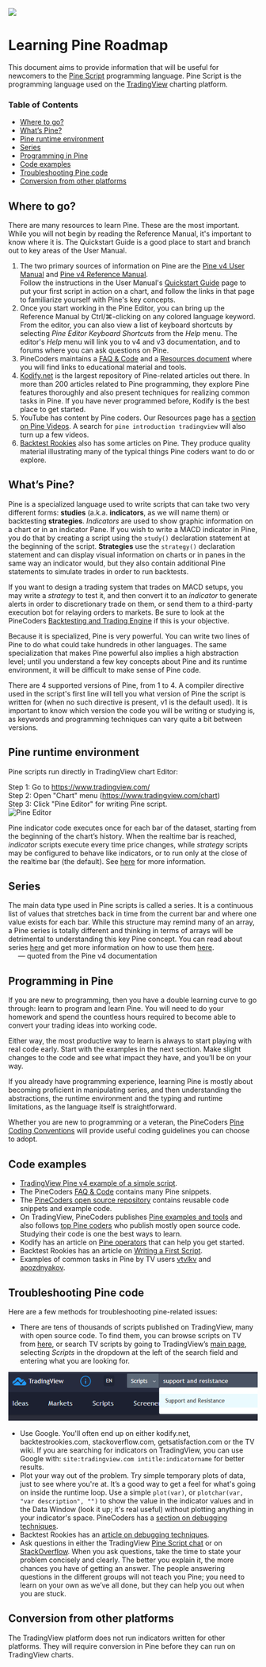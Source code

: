 <!-- Global site tag (gtag.js) - Google Analytics -->
<script async src="https://www.googletagmanager.com/gtag/js?id=UA-147975914-1"></script>
<script>
  window.dataLayer = window.dataLayer || [];
  function gtag(){dataLayer.push(arguments);}
  gtag('js', new Date());

  gtag('config', 'UA-147975914-1');
</script>

[<img src="https://www.pinecoders.com/images/PineCodersLong.png">](https://www.pinecoders.com/)

# Learning Pine Roadmap

This document aims to provide information that will be useful for newcomers to the [Pine Script](https://www.tradingview.com/pine-script-docs/en/v4/Introduction.html) programming language. Pine Script is the programming language used on the [TradingView](https://www.tradingview.com) charting platform.

### Table of Contents

- [Where to go?](#where-to-go)
- [What’s Pine?](#whats-pine)
- [Pine runtime environment](#pine-runtime-environment)
- [Series](#series)
- [Programming in Pine](#programming-in-pine)
- [Code examples](#code-examples)
- [Troubleshooting Pine code](#troubleshooting-pine-code)
- [Conversion from other platforms](#conversion-from-other-platforms)

## Where to go?

There are many resources to learn Pine. These are the most important. While you will not begin by reading the Reference Manual, it's important to know where it is. The Quickstart Guide is a good place to start and branch out to key areas of the User Manual.

1. The two primary sources of information on Pine are the [Pine v4 User Manual](https://www.tradingview.com/pine-script-docs/en/v4/index.html) and [Pine v4 Reference Manual](https://www.tradingview.com/pine-script-reference/v4/).<br>
Follow the instructions in the User Manual's [Quickstart Guide](https://www.tradingview.com/pine-script-docs/en/v4/Quickstart_guide.html) page to put your first script in action on a chart, and follow the links in that page to familiarize yourself with Pine's key concepts.
1. Once you start working in the Pine Editor, you can bring up the Reference Manual by Ctrl/&#8984;-clicking on any colored language keyword. From the editor, you can also view a list of keyboard shortcuts by selecting *Pine Editor Keyboard Shortcuts* from the *Help* menu. The editor's *Help* menu will link you to v4 and v3 documentation, and to forums where you can ask questions on Pine.
1. PineCoders maintains a [FAQ & Code](https://www.pinecoders.com/faq_and_code) and a [Resources document](https://www.pinecoders.com/resources/) where you will find links to educational material and tools.
1. [Kodify.net](https://kodify.net/tradingview-programming-articles/) is the largest repository of Pine-related articles out there. In more than 200 articles related to Pine programming, they explore Pine features thoroughly and also present techniques for realizing common tasks in Pine. If you have never programmed before, Kodify is the best place to get started.
1. YouTube has content by Pine coders. Our Resources page has a [section on Pine Videos](https://www.pinecoders.com/resources/#videos). A search for `pine introduction tradingview` will also turn up a few videos.
1. [Backtest Rookies](https://backtest-rookies.com/category/tradingview/) also has some articles on Pine. They produce quality material illustrating many of the typical things Pine coders want to do or explore.

## What’s Pine?

Pine is a specialized language used to write scripts that can take two very different forms: **studies** (a.k.a. **indicators**, as we will name them) or backtesting **strategies**. *Indicators* are used to show graphic information on a chart or in an indicator Pane. If you wish to write a MACD indicator in Pine, you do that by creating a script using the `study()` declaration statement at the beginning of the script. **Strategies** use the `strategy()` declaration statement and can display visual information on charts or in panes in the same way an indicator would, but they also contain additional Pine statements to simulate trades in order to run backtests.

If you want to design a trading system that trades on MACD setups, you may write a *strategy* to test it, and then convert it to an *indicator* to generate alerts in order to discretionary trade on them, or send them to a third-party execution bot for relaying orders to markets. Be sure to look at the PineCoders [Backtesting and Trading Engine](https://www.tradingview.com/script/dYqL95JB-Backtesting-Trading-Engine-Pinescripters/) if this is your objective.

Because it is specialized, Pine is very powerful. You can write two lines of Pine to do what could take hundreds in other languages. The same specialization that makes Pine powerful also implies a high abstraction level; until you understand a few key concepts about Pine and its runtime environment, it will be difficult to make sense of Pine code.

There are 4 supported versions of Pine, from 1 to 4. A compiler directive used in the script's first line will tell you what version of Pine the script is written for (when no such directive is present, v1 is the default used). It is important to know which version the code you will be writing or studying is, as keywords and programming techniques can vary quite a bit between versions.

## Pine runtime environment

Pine scripts run directly in TradingView chart Editor:

Step 1: Go to https://www.tradingview.com/<br>
Step 2: Open "Chart" menu (https://www.tradingview.com/chart)<br>
Step 3: Click "Pine Editor" for writing Pine script.<br>
![Pine Editor](https://www.tradingview.com/pine-script-docs/en/v4/_images/Debugging-TheLayOfTheLand-1.png)

Pine indicator code executes once for each bar of the dataset, starting from the beginning of the chart’s history. When the realtime bar is reached, *indicator* scripts execute every time price changes, while *strategy* scripts may be configured to behave like indicators, or to run only at the close of the realtime bar (the default). See [here](https://www.tradingview.com/pine-script-docs/en/v4/language/Execution_model.html) for more information.

## Series

The main data type used in Pine scripts is called a series. It is a continuous list of values that stretches back in time from the current bar and where one value exists for each bar. While this structure may remind many of an array, a Pine series is totally different and thinking in terms of arrays will be detrimental to understanding this key Pine concept. You can read about series [here](https://www.tradingview.com/pine-script-docs/en/v4/language/Type_system.html#series) and get more information on how to use them [here](https://www.tradingview.com/pine-script-docs/en/v4/language/Operators.html#history-referencing-operator).<br/>
 &nbsp;&nbsp;&nbsp;&nbsp;&nbsp;— quoted from the Pine v4 documentation

## Programming in Pine
If you are new to programming, then you have a double learning curve to go through: learn to program and learn Pine. You will need to do your homework and spend the countless hours required to become able to convert your trading ideas into working code.

Either way, the most productive way to learn is always to start playing with real code early. Start with the examples in the next section. Make slight changes to the code and see what impact they have, and you’ll be on your way.

If you already have programming experience, learning Pine is mostly about becoming proficient in manipulating series, and then understanding the abstractions, the runtime environment and the typing and runtime limitations, as the language itself is straightforward.

Whether you are new to programming or a veteran, the PineCoders <a href="https://www.pinecoders.com/coding_conventions">Pine Coding Conventions</a> will provide useful coding guidelines you can choose to adopt.

## Code examples

- [TradingView Pine v4 example of a simple script](https://www.tradingview.com/pine-script-docs/en/v4/Quickstart_guide.html).
- The PineCoders [FAQ & Code](https://www.pinecoders.com/faq_and_code) contains many Pine snippets.
- The [PineCoders open source repository](https://github.com/pinecoders/pine-utils) contains reusable code snippets and example code.
- On TradingView, PineCoders publishes [Pine examples and tools](https://www.tradingview.com/u/PineCoders/#published-scripts) and also follows [top Pine coders](https://www.tradingview.com/u/PineCoders/#following-people) who publish mostly open source code. Studying their code is one the best ways to learn.
- Kodify has an article on [Pine operators](https://kodify.net/tradingview/operators/operators-operands/) that can help you get started.
- Backtest Rookies has an article on [Writing a First Script](https://backtest-rookies.com/2017/06/07/trading-view-first-script/).
- Examples of common tasks in Pine by TV users [vtvlkv](https://www.tradingview.com/u/vitvlkv/#published-scripts) and [apozdnyakov](https://www.tradingview.com/u/apozdnyakov/#published-scripts).

## Troubleshooting Pine code

Here are a few methods for troubleshooting pine-related issues:

- There are tens of thousands of scripts published on TradingView, many with open source code. To find them, you can browse scripts on TV from [here](https://www.tradingview.com/scripts/), or search TV scripts by going to TradingView’s [main page](https://www.tradingview.com/), selecting *Scripts* in the dropdown at the left of the search field and entering what you are looking for.

![search](search_for_scripts.png "Search for scripts")

- Use Google. You'll often end up on either kodify.net, backtestrookies.com, stackoverflow.com, getsatisfaction.com or the TV wiki. If you are searching for indicators on TradingView, you can use Google with: `site:tradingview.com intitle:indicatorname` for better results.
- Plot your way out of the problem. Try simple temporary plots of data, just to see where you're at. It’s a good way to get a feel for what's going on inside the runtime loop. Use a simple `plot(var)`, or `plotchar(var, "var description", "")` to show the value in the indicator values and in the Data Window (look it up; it's real useful) without plotting anything in your indicator's space. PineCoders has a [section on debugging techniques](https://www.pinecoders.com/faq_and_code/#debugging).
- Backtest Rookies has an [article on debugging techniques](https://backtest-rookies.com/2018/02/09/tradingview-pinescript-debugging-plotting-tips-tricks/).
- Ask questions in either the TradingView [Pine Script chat](https://www.tradingview.com/chat/#BfmVowG1TZkKO235) or on [StackOverflow](https://stackoverflow.com/questions/tagged/pine-script). When you ask questions, take the time to state your problem concisely and clearly. The better you explain it, the more chances you have of getting an answer. The people answering questions in the different groups will not teach you Pine; you need to learn on your own as we’ve all done, but they can help you out when you are stuck.

## Conversion from other platforms

The TradingView platform does not run indicators written for other platforms. They will require conversion in Pine before they can run on TradingView charts.
